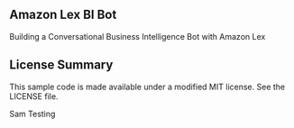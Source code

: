 ## Amazon Lex BI Bot

Building a Conversational Business Intelligence Bot with Amazon Lex

## License Summary

This sample code is made available under a modified MIT license. See the LICENSE file.

Sam Testing
